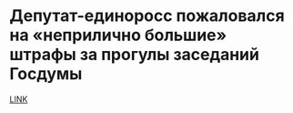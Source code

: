 # Депутат-единоросс пожаловался на «неприлично большие» штрафы за прогулы заседаний Госдумы



[LINK](https://varlamov.ru/3695369.html)